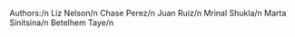 Authors:/n
Liz Nelson/n
Chase Perez/n
Juan Ruiz/n
Mrinal Shukla/n
Marta Sinitsina/n
Betelhem Taye/n
